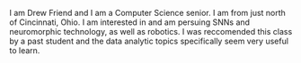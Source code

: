 I am Drew Friend and I am a Computer Science senior. I am from just north of Cincinnati, Ohio. I am interested in and am persuing SNNs and neuromorphic technology, as well as robotics. I was reccomended this class by a past student and the data analytic topics specifically seem very useful to learn.
